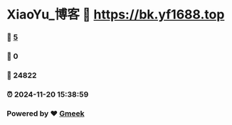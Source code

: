 # XiaoYu_博客 :link: https://bk.yf1688.top 
### :page_facing_up: [5](https://bk.yf1688.top/tag.html) 
### :speech_balloon: 0 
### :hibiscus: 24822 
### :alarm_clock: 2024-11-20 15:38:59 
### Powered by :heart: [Gmeek](https://github.com/Meekdai/Gmeek)
